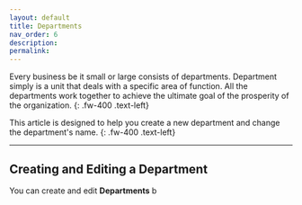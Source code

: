 ```yaml
---
layout: default
title: Departments
nav_order: 6
description:
permalink:
---
```


Every business be it small or large consists of departments. Department simply is a unit that deals with a specific area of function. All the departments work together to achieve the ultimate goal of the prosperity of the organization.
{: .fw-400 .text-left}

This article is designed to help you create a new department and change the department's name.
{: .fw-400 .text-left}

---

## Creating and Editing a Department

You can create and edit **Departments** b

